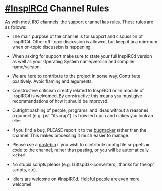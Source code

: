 [#InspIRCd](irc://irc.chatspike.net/inspircd) Channel Rules
===========================================================

As with most IRC channels, the support channel has rules. These rules are as follows:

* The main purpose of the channel is for support and discussion of InspIRCd. Other off-topic discussion is allowed, but keep it to a minimum when on-topic discussion is happening.

* When asking for support make sure to state your full InspIRCd version as well as your Operating System name/version and compiler name/version.

* We are here to contribute to the project in some way. Contribute positively. Avoid flaming and arguments.

* Constructive criticism directly related to InspIRCd or an module of InspIRCd is welcomed. By constructive this means you must give recommendations of how it should be improved.

* Outright bashing of people, programs, and ideas without a reasoned argument (e.g. just "its crap") its frowned upon and makes you look an idiot.

* If you find a bug, PLEASE report it to the [bugtracker](https://github.com/inspircd/inspircd/issues) rather than the channel. This makes processing it much easier to manage.

* Please use a [pastebin](http://nopaste.snit.ch) if you wish to contribute config file snippets or code to the channel, rather than pasting, or you will be automatically kicked.

* No stupid scripts please (e.g. l33tsp33k-converters, 'thanks for the op' scripts, etc).

* Idlers are welcome on #InspIRCd. Helpful people are even more welcome!